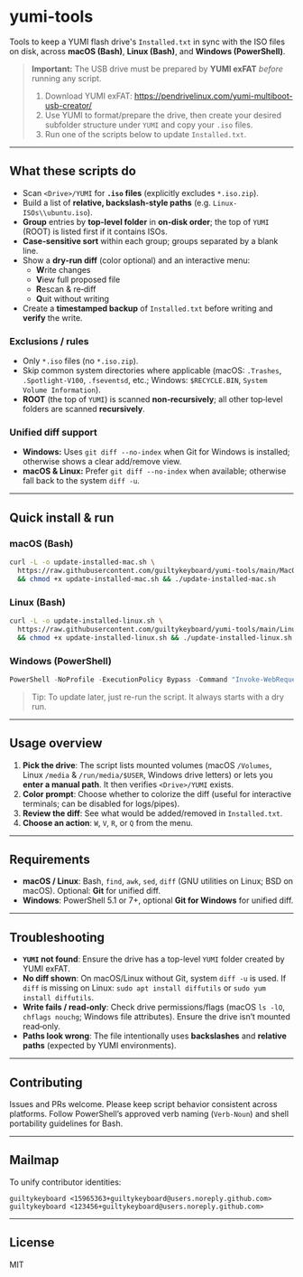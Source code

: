 # yumi-tools

Tools to keep a YUMI flash drive's `Installed.txt` in sync with the ISO files on disk, across **macOS (Bash)**, **Linux (Bash)**, and **Windows (PowerShell)**.

> **Important:** The USB drive must be prepared by **YUMI exFAT** *before* running any script.
>
> 1. Download YUMI exFAT: https://pendrivelinux.com/yumi-multiboot-usb-creator/
> 2. Use YUMI to format/prepare the drive, then create your desired subfolder structure under `YUMI` and copy your `.iso` files.
> 3. Run one of the scripts below to update `Installed.txt`.

---

## What these scripts do
- Scan `<Drive>/YUMI` for **`.iso` files** (explicitly excludes `*.iso.zip`).
- Build a list of **relative, backslash-style paths** (e.g. `Linux-ISOs\\ubuntu.iso`).
- **Group** entries by **top-level folder** in **on‑disk order**; the top of `YUMI` (ROOT) is listed first if it contains ISOs.
- **Case‑sensitive sort** within each group; groups separated by a blank line.
- Show a **dry‑run diff** (color optional) and an interactive menu:
  - **W**rite changes
  - **V**iew full proposed file
  - **R**escan & re‑diff
  - **Q**uit without writing
- Create a **timestamped backup** of `Installed.txt` before writing and **verify** the write.

### Exclusions / rules
- Only `*.iso` files (no `*.iso.zip`).
- Skip common system directories where applicable (macOS: `.Trashes`, `.Spotlight-V100`, `.fseventsd`, etc.; Windows: `$RECYCLE.BIN`, `System Volume Information`).
- **ROOT** (the top of `YUMI`) is scanned **non‑recursively**; all other top‑level folders are scanned **recursively**.

### Unified diff support
- **Windows:** Uses `git diff --no-index` when Git for Windows is installed; otherwise shows a clear add/remove view.
- **macOS & Linux:** Prefer `git diff --no-index` when available; otherwise fall back to the system `diff -u`.

---

## Quick install & run

### macOS (Bash)
```bash
curl -L -o update-installed-mac.sh \
  https://raw.githubusercontent.com/guiltykeyboard/yumi-tools/main/MacOS/update-installed-mac.sh \
  && chmod +x update-installed-mac.sh && ./update-installed-mac.sh
```

### Linux (Bash)
```bash
curl -L -o update-installed-linux.sh \
  https://raw.githubusercontent.com/guiltykeyboard/yumi-tools/main/Linux/update-installed-linux.sh \
  && chmod +x update-installed-linux.sh && ./update-installed-linux.sh
```

### Windows (PowerShell)
```powershell
PowerShell -NoProfile -ExecutionPolicy Bypass -Command "Invoke-WebRequest -UseBasicParsing -Uri 'https://raw.githubusercontent.com/guiltykeyboard/yumi-tools/main/Windows/update-installed-windows.ps1' -OutFile 'update-installed-windows.ps1'; & '.\update-installed-windows.ps1'"
```

> Tip: To update later, just re-run the script. It always starts with a dry run.

---

## Usage overview
1. **Pick the drive**: The script lists mounted volumes (macOS `/Volumes`, Linux `/media` & `/run/media/$USER`, Windows drive letters) or lets you **enter a manual path**. It then verifies `<Drive>/YUMI` exists.
2. **Color prompt**: Choose whether to colorize the diff (useful for interactive terminals; can be disabled for logs/pipes).
3. **Review the diff**: See what would be added/removed in `Installed.txt`.
4. **Choose an action**: `W`, `V`, `R`, or `Q` from the menu.

---

## Requirements
- **macOS / Linux**: Bash, `find`, `awk`, `sed`, `diff` (GNU utilities on Linux; BSD on macOS). Optional: **Git** for unified diff.
- **Windows**: PowerShell 5.1 or 7+, optional **Git for Windows** for unified diff.

---

## Troubleshooting
- **`YUMI` not found**: Ensure the drive has a top-level `YUMI` folder created by YUMI exFAT.
- **No diff shown**: On macOS/Linux without Git, system `diff -u` is used. If `diff` is missing on Linux: `sudo apt install diffutils` or `sudo yum install diffutils`.
- **Write fails / read‑only**: Check drive permissions/flags (macOS `ls -lO`, `chflags nouchg`; Windows file attributes). Ensure the drive isn’t mounted read‑only.
- **Paths look wrong**: The file intentionally uses **backslashes** and **relative paths** (expected by YUMI environments).

---

## Contributing
Issues and PRs welcome. Please keep script behavior consistent across platforms. Follow PowerShell’s approved verb naming (`Verb-Noun`) and shell portability guidelines for Bash.

---

## Mailmap
To unify contributor identities:

```text
guiltykeyboard <15965363+guiltykeyboard@users.noreply.github.com> guiltykeyboard <123456+guiltykeyboard@users.noreply.github.com>
```

---

## License
MIT